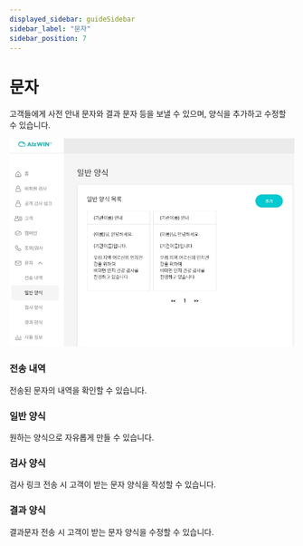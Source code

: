 ```yaml
---
displayed_sidebar: guideSidebar
sidebar_label: "문자"
sidebar_position: 7
---  
```


# 문자

고객들에게 사전 안내 문자와 결과 문자 등을 보낼 수 있으며, 양식을 추가하고 수정할 수 있습니다.  

<img
src="/img/message_1.jpg"
alt="message_1"
/>  


### 전송 내역  
전송된 문자의 내역을 확인할 수 있습니다.  

### 일반 양식  
원하는 양식으로 자유롭게 만들 수 있습니다.  

### 검사 양식
검사 링크 전송 시 고객이 받는 문자 양식을 작성할 수 있습니다. 

### 결과 양식
결과문자 전송 시 고객이 받는 문자 양식을 수정할 수 있습니다.  
